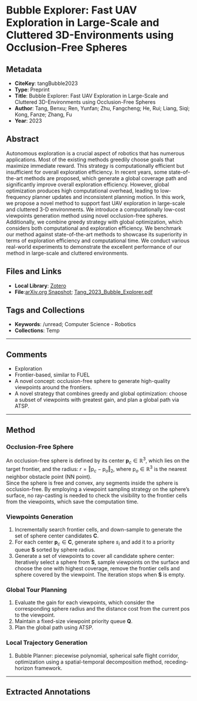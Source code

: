 # Bubble Explorer: Fast UAV Exploration in Large-Scale and Cluttered 3D-Environments using Occlusion-Free Spheres

## Metadata
- **CiteKey**: tangBubble2023
- **Type**: Preprint
- **Title**: Bubble Explorer: Fast UAV Exploration in Large-Scale and Cluttered 3D-Environments using Occlusion-Free Spheres
- **Author**: Tang, Benxu; Ren, Yunfan; Zhu, Fangcheng; He, Rui; Liang, Siqi; Kong, Fanze; Zhang, Fu 
- **Year**: 2023 


## Abstract
Autonomous exploration is a crucial aspect of robotics that has numerous applications. Most of the existing methods greedily choose goals that maximize immediate reward. This strategy is computationally efficient but insufficient for overall exploration efficiency. In recent years, some state-of-the-art methods are proposed, which generate a global coverage path and significantly improve overall exploration efficiency. However, global optimization produces high computational overhead, leading to low-frequency planner updates and inconsistent planning motion. In this work, we propose a novel method to support fast UAV exploration in large-scale and cluttered 3-D environments. We introduce a computationally low-cost viewpoints generation method using novel occlusion-free spheres. Additionally, we combine greedy strategy with global optimization, which considers both computational and exploration efficiency. We benchmark our method against state-of-the-art methods to showcase its superiority in terms of exploration efficiency and computational time. We conduct various real-world experiments to demonstrate the excellent performance of our method in large-scale and cluttered environments.
## Files and Links
- **Local Library**: [Zotero](zotero://select/library/items/JDGIH3DQ)
- **File**:[arXiv.org Snapshot](zotero://open-pdf/library/items/GN3TVR4R); [Tang_2023_Bubble_Explorer.pdf](zotero://open-pdf/library/items/IHEWAUZJ)

## Tags and Collections
- **Keywords**: /unread; Computer Science - Robotics
- **Collections**: Temp


---

## Comments
*   Exploration
*   Frontier-based, similar to FUEL
*   A novel concept: occlusion-free sphere to generate high-quality viewpoints around the frontiers.
*   A novel strategy that combines greedy and global optimization: choose a subset of viewpoints with greatest gain, and plan a global path via ATSP.


---

## Method
### Occlusion-Free Sphere
An occlusion-free sphere is defined by its center $\mathbf{p}_{c}\in \mathbb{R}^{3}$, which lies on the target frontier, and the radius: $r=\Vert \mathrm{p}_{c}-\mathrm{p}_{o}\Vert_{2}$, where $\mathrm{p}_{o}\in\mathbb{R}^{3}$ is the nearest neighbor obstacle point (NN point).  
Since the sphere is free and convex, any segments inside the sphere is occlusion-free. By employing a viewpoint sampling strategy on the sphere’s surface, no ray-casting is needed to check the visibility to the frontier cells from the viewpoints, which save the computation time.
### Viewpoints Generation
1. Incrementally search frontier cells, and down-sample to generate the set of sphere center candidates $\mathbf{C}$.
2. For each center $\mathbf{p}_{c}\in \mathbf{C}$, generate sphere $s_{i}$ and add it to a priority queue $\mathbf{S}$ sorted by sphere radius.
3. Generate a set of viewpoints to cover all candidate sphere center: Iteratively select a sphere from $\mathbf{S}$, sample viewpoints on the surface and choose the one with highest coverage, remove the frontier cells and sphere covered by the viewpoint. The iteration stops when $\mathbf{S}$ is empty.
### Global Tour Planning
1. Evaluate the gain for each viewpoints, which consider the corresponding sphere radius and the distance cost from the current pos to the viewpoint.
2. Maintain a fixed-size viewpoint priority queue $\mathbf{Q}$.
3. Plan the global path using ATSP.
### Local Trajectory Generation
1. Bubble Planner: piecewise polynomial, spherical safe flight corridor, optimization using a spatial-temporal decomposition method, receding-horizon framework.

---

## Extracted Annotations

